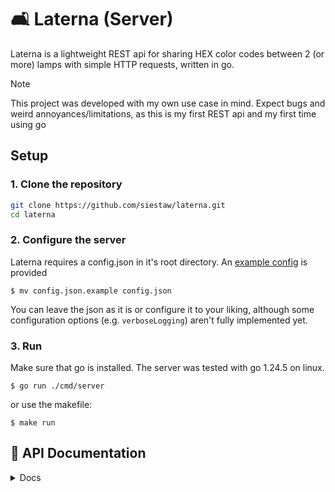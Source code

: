 # 🛋️ Laterna (Server)

Laterna is a lightweight REST api for sharing HEX color codes between 2 (or more) lamps with simple HTTP requests, written in go.

> [!NOTE]
> This project was developed with my own use case in mind.
> Expect bugs and weird annoyances/limitations, as this is my first REST api and my first time using go

## Setup

### 1. Clone the repository

```sh
git clone https://github.com/siestaw/laterna.git
cd laterna
```

### 2. Configure the server

Laterna requires a config.json in it's root directory. An [example config](https://github.com/siestaw/Laterna/blob/main/config.json.example) is provided

`$ mv config.json.example config.json`

You can leave the json as it is or configure it to your liking, although some configuration options (e.g. `verboseLogging`) aren't fully implemented yet.

### 3. Run

Make sure that go is installed. The server was tested with go 1.24.5 on linux.

`$ go run ./cmd/server`

or use the makefile:

`$ make run`

## 🛜 API Documentation

<details><summary>Docs</summary>

### Base URL

`http://your-server.com/api/v1`

---

### Authentification

The admin token will be displayed once while starting for the first time. To generate a new one, run with the `--resetAdminToken` flag.

All endpoints require the admin token in the header of the request:

```
Authorization: <token>
```

---

### Routes

#### Controller

| Method | Route          | Description                   | Request Body  |
| ------ | -------------- | ----------------------------- | ------------- |
| POST   | `/controllers` | Create a new controller       | —             |
| DELETE | `/controllers` | Delete an existing controller | `{ "ID": 1 }` |

---

#### Colors

| Method | Route          | Description                                        | Request Body             |
| ------ | -------------- | -------------------------------------------------- | ------------------------ |
| GET    | `/colors/`     | Get the current color of all available controllers | —                        |
| GET    | `/colors/{id}` | Get the current color of a specific controller     | —                        |
| PUT    | `/colors/{id}` | Set the color of a controller                      | `{ "color": "#FF0000" }` |

---

### cURL examples

#### Create a new controller

```bash
$ curl -X POST http://your-server.com/api/v1/controllers \
       -H "Authorization: $TOKEN"
```

> [!TIP]
> Response with the newly assigned ID. The ID will always be the next available one

#### Delete a controller

```bash
$ curl -X DELETE localhost:8080/api/v1/controllers \
       -H "Authorization: $TOKEN" \
       -d '{"ID": 1}'
```

#### Get the current color of all controllers

```bash
$ curl -X GET localhost:8080/api/v1/colors/ \
       -H "Authorization: $TOKEN"
```

#### Get the current color of a specific controller

```bash
$ curl -X GET localhost:8080/api/v1/colors/1 \
       -H "Authorization: $TOKEN"
```

#### Set the color of a controller

```bash
$ curl -X PUT localhost:8080/api/v1/colors/1 \
       -H "Authorization:$TOKEN" \
       -d '{"Color": "#C2C342"}'
```

</details>
